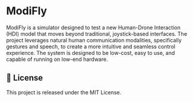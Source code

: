 # ModiFly
ModiFly is a simulator designed to test a new Human-Drone Interaction (HDI) model that moves beyond traditional, joystick-based interfaces. The project leverages natural human communication modalities, specifically gestures and speech, to create a more intuitive and seamless control experience. The system is designed to be low-cost, easy to use, and capable of running on low-end hardware.

## :paperclip: License 
This project is released under the MIT License.
